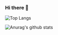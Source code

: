 ### Hi there 👋


![Top Langs](https://github-readme-stats.vercel.app/api/top-langs/?username=PyQIT&hide=html&layout=compact&theme=dark)  

![Anurag's github stats](https://github-readme-stats.vercel.app/api?username=PyQIT&layout=compact&theme=tokyonight&include_all_commits=true&show_icons=true)


<!--
**PyQIT/PyQIT** is a ✨ _special_ ✨ repository because its `README.md` (this file) appears on your GitHub profile.

Here are some ideas to get you started:

- 🔭 I’m currently working on ...
- 🌱 I’m currently learning ...
- 👯 I’m looking to collaborate on ...
- 🤔 I’m looking for help with ...
- 💬 Ask me about ...
- 📫 How to reach me: ...
- 😄 Pronouns: ...
- ⚡ Fun fact: ...
-->

